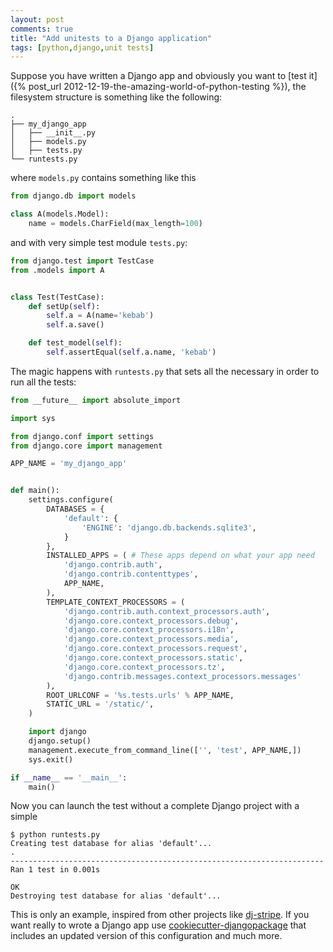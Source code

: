 ```yaml
---
layout: post
comments: true
title: "Add unitests to a Django application"
tags: [python,django,unit tests]
---
```


Suppose you have written a Django app and obviously you want to [test
it]({% post_url 2012-12-19-the-amazing-world-of-python-testing %}), the
filesystem structure is something like the following:

```
.
├── my_django_app
│   ├── __init__.py
│   ├── models.py
│   ├── tests.py
└── runtests.py
```

where ``models.py`` contains something like this

```python
from django.db import models

class A(models.Model):
    name = models.CharField(max_length=100)
```

and with very simple test module ``tests.py``:

```python
from django.test import TestCase
from .models import A


class Test(TestCase):
    def setUp(self):
        self.a = A(name='kebab')
        self.a.save()

    def test_model(self):
        self.assertEqual(self.a.name, 'kebab')
```

The magic happens with ``runtests.py`` that sets all the necessary
in order to run all the tests:

```python
from __future__ import absolute_import

import sys

from django.conf import settings
from django.core import management

APP_NAME = 'my_django_app'


def main():
    settings.configure(
        DATABASES = {
            'default': {
                'ENGINE': 'django.db.backends.sqlite3',
            }
        },
        INSTALLED_APPS = ( # These apps depend on what your app need
            'django.contrib.auth',
            'django.contrib.contenttypes',
            APP_NAME,
        ),
        TEMPLATE_CONTEXT_PROCESSORS = (
            'django.contrib.auth.context_processors.auth',
            'django.core.context_processors.debug',
            'django.core.context_processors.i18n',
            'django.core.context_processors.media',
            'django.core.context_processors.request',
            'django.core.context_processors.static',
            'django.core.context_processors.tz',
            'django.contrib.messages.context_processors.messages'
        ),
        ROOT_URLCONF = '%s.tests.urls' % APP_NAME,
        STATIC_URL = '/static/',
    )

    import django
    django.setup()
    management.execute_from_command_line(['', 'test', APP_NAME,])
    sys.exit()

if __name__ == '__main__':
    main()

```

Now you can launch the test without a complete Django project with
a simple

    $ python runtests.py
    Creating test database for alias 'default'...
    .
    ----------------------------------------------------------------------
    Ran 1 test in 0.001s

    OK
    Destroying test database for alias 'default'...

This is only an example, inspired from other projects like [dj-stripe](https://github.com/pydanny/dj-stripe/blob/master/runtests.py).
If you want really to wrote a Django app use
[cookiecutter-djangopackage](https://github.com/pydanny/cookiecutter-djangopackage/blob/master/%7B%7Bcookiecutter.repo_name%7D%7D/runtests.py)
that includes an updated version of this configuration and much more.
